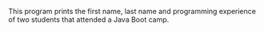 This program prints the first name, last name and programming experience of two students that attended a Java Boot camp.
